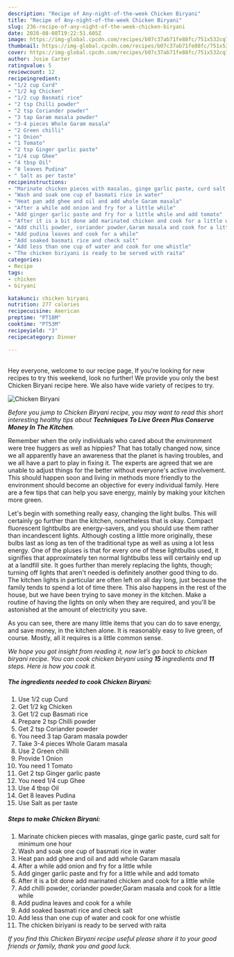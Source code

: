 ```yaml
---
description: "Recipe of Any-night-of-the-week Chicken Biryani"
title: "Recipe of Any-night-of-the-week Chicken Biryani"
slug: 236-recipe-of-any-night-of-the-week-chicken-biryani
date: 2020-08-08T19:22:51.605Z
image: https://img-global.cpcdn.com/recipes/b07c37ab71fe88fc/751x532cq70/chicken-biryani-recipe-main-photo.jpg
thumbnail: https://img-global.cpcdn.com/recipes/b07c37ab71fe88fc/751x532cq70/chicken-biryani-recipe-main-photo.jpg
cover: https://img-global.cpcdn.com/recipes/b07c37ab71fe88fc/751x532cq70/chicken-biryani-recipe-main-photo.jpg
author: Josie Carter
ratingvalue: 5
reviewcount: 12
recipeingredient:
- "1/2 cup Curd"
- "1/2 kg Chicken"
- "1/2 cup Basmati rice"
- "2 tsp Chilli powder"
- "2 tsp Coriander powder"
- "3 tap Garam masala powder"
- "3-4 pieces Whole Garam masala"
- "2 Green chilli"
- "1 Onion"
- "1 Tomato"
- "2 tsp Ginger garlic paste"
- "1/4 cup Ghee"
- "4 tbsp Oil"
- "8 leaves Pudina"
- " Salt as per taste"
recipeinstructions:
- "Marinate chicken pieces with masalas, ginge garlic paste, curd salt for minimum one hour"
- "Wash and soak one cup of basmati rice in water"
- "Heat pan add ghee and oil and add whole Garam masala"
- "After a while add onion and fry for a little while"
- "Add ginger garlic paste and fry for a little while and add tomato"
- "After it is a bit done add marinated chicken and cook for a little while"
- "Add chilli powder, coriander powder,Garam masala and cook for a little while"
- "Add pudina leaves and cook for a while"
- "Add soaked basmati rice and check salt"
- "Add less than one cup of water and cook for one whistle"
- "The chicken biriyani is ready to be served with raita"
categories:
- Recipe
tags:
- chicken
- biryani

katakunci: chicken biryani 
nutrition: 277 calories
recipecuisine: American
preptime: "PT18M"
cooktime: "PT53M"
recipeyield: "3"
recipecategory: Dinner

---
```

<br>
Hey everyone, welcome to our recipe page, If you're looking for new recipes to try this weekend, look no further! We provide you only the best Chicken Biryani recipe here. We also have wide variety of recipes to try.
<br>


![Chicken Biryani](https://img-global.cpcdn.com/recipes/b07c37ab71fe88fc/751x532cq70/chicken-biryani-recipe-main-photo.jpg)

<i>Before you jump to Chicken Biryani recipe, you may want to read this short interesting healthy tips about 
<strong>Techniques To Live Green Plus Conserve Money In The Kitchen</strong>.</i>
</br>

Remember when the only individuals who cared about the environment were tree huggers as well as hippies? That has totally changed now, since we all apparently have an awareness that the planet is having troubles, and we all have a part to play in fixing it. The experts are agreed that we are unable to adjust things for the better without everyone's active involvement. This should happen soon and living in methods more friendly to the environment should become an objective for every individual family. Here are a few tips that can help you save energy, mainly by making your kitchen more green.

Let's begin with something really easy, changing the light bulbs. This will certainly go further than the kitchen, nonetheless that is okay. Compact fluorescent lightbulbs are energy-savers, and you should use them rather than incandescent lights. Although costing a little more originally, these bulbs last as long as ten of the traditional type as well as using a lot less energy. One of the pluses is that for every one of these lightbulbs used, it signifies that approximately ten normal lightbulbs less will certainly end up at a landfill site. It goes further than merely replacing the lights, though; turning off lights that aren't needed is definitely another good thing to do. The kitchen lights in particular are often left on all day long, just because the family tends to spend a lot of time there. This also happens in the rest of the house, but we have been trying to save money in the kitchen. Make a routine of having the lights on only when they are required, and you'll be astonished at the amount of electricity you save.

As you can see, there are many little items that you can do to save energy, and save money, in the kitchen alone. It is reasonably easy to live green, of course. Mostly, all it requires is a little common sense.


<i>We hope you got insight from reading it, now let's go back to chicken biryani recipe. You can cook chicken biryani using <strong>15</strong> ingredients and <strong>11</strong> steps. Here is how you cook it.
</i>

##### The ingredients needed to cook Chicken Biryani:

1. Use 1/2 cup Curd
1. Get 1/2 kg Chicken
1. Get 1/2 cup Basmati rice
1. Prepare 2 tsp Chilli powder
1. Get 2 tsp Coriander powder
1. You need 3 tap Garam masala powder
1. Take 3-4 pieces Whole Garam masala
1. Use 2 Green chilli
1. Provide 1 Onion
1. You need 1 Tomato
1. Get 2 tsp Ginger garlic paste
1. You need 1/4 cup Ghee
1. Use 4 tbsp Oil
1. Get 8 leaves Pudina
1. Use  Salt as per taste


##### Steps to make Chicken Biryani:

1. Marinate chicken pieces with masalas, ginge garlic paste, curd salt for minimum one hour
1. Wash and soak one cup of basmati rice in water
1. Heat pan add ghee and oil and add whole Garam masala
1. After a while add onion and fry for a little while
1. Add ginger garlic paste and fry for a little while and add tomato
1. After it is a bit done add marinated chicken and cook for a little while
1. Add chilli powder, coriander powder,Garam masala and cook for a little while
1. Add pudina leaves and cook for a while
1. Add soaked basmati rice and check salt
1. Add less than one cup of water and cook for one whistle
1. The chicken biriyani is ready to be served with raita


<i>If you find this Chicken Biryani recipe useful please share it to your good friends or family, thank you and good luck.</i>
